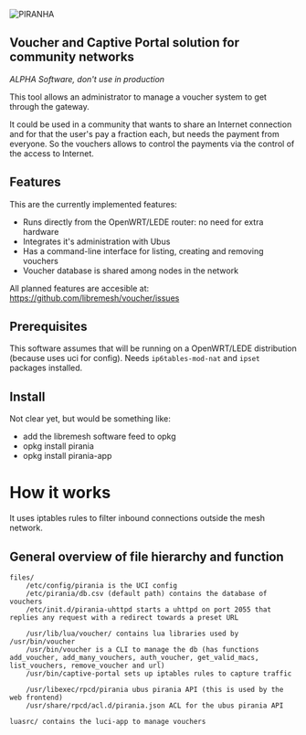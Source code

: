 ![PIRANHA](https://i.imgur.com/kHWUNOu.png)

## Voucher and Captive Portal solution for community networks

*ALPHA Software, don't use in production*


This tool allows an administrator to manage a voucher system to get through the gateway.

It could be used in a community that wants to share an Internet connection and for that the user's pay a fraction each, but needs the payment from everyone. So the vouchers allows to control the payments via the control of the access to Internet.

## Features

This are the currently implemented features:
  * Runs directly from the OpenWRT/LEDE router: no need for extra hardware
  * Integrates it's administration with Ubus
  * Has a command-line interface for listing, creating and removing vouchers
  * Voucher database is shared among nodes in the network

All planned features are accesible at: https://github.com/libremesh/voucher/issues

## Prerequisites

This software assumes that will be running on a OpenWRT/LEDE distribution (because uses uci for config). Needs `ip6tables-mod-nat` and `ipset` packages installed.

## Install

Not clear yet, but would be something like:
  * add the libremesh software feed to opkg
  * opkg install pirania
  * opkg install pirania-app

# How it works

It uses iptables rules to filter inbound connections outside the mesh network.

## General overview of file hierarchy and function

```
files/
    /etc/config/pirania is the UCI config
    /etc/pirania/db.csv (default path) contains the database of vouchers
    /etc/init.d/pirania-uhttpd starts a uhttpd on port 2055 that replies any request with a redirect towards a preset URL

    /usr/lib/lua/voucher/ contains lua libraries used by /usr/bin/voucher
    /usr/bin/voucher is a CLI to manage the db (has functions add_voucher, add_many_vouchers, auth_voucher, get_valid_macs, list_vouchers, remove_voucher and url)
    /usr/bin/captive-portal sets up iptables rules to capture traffic

    /usr/libexec/rpcd/pirania ubus pirania API (this is used by the web frontend)
    /usr/share/rpcd/acl.d/pirania.json ACL for the ubus pirania API

luasrc/ contains the luci-app to manage vouchers
```